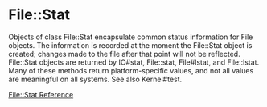 # File::Stat

Objects of class File::Stat encapsulate common status information for File
objects. The information is recorded at the moment the File::Stat object is
created; changes made to the file after that point will not be reflected.
File::Stat objects are returned by IO#stat, File::stat, File#lstat, and
File::lstat. Many of these methods return platform-specific values, and not
all values are meaningful on all systems. See also Kernel#test.

[File::Stat Reference](https://ruby-doc.org/core-2.7.0/File/Stat.html)
